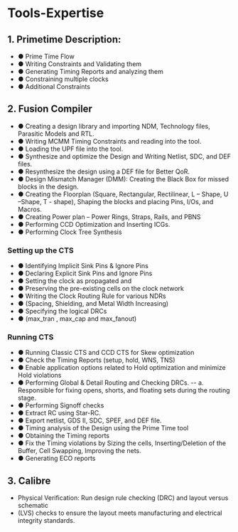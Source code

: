 # Tools-Expertise
## 1.	Primetime Description:
- ●	Prime Time Flow
- ●	Writing Constraints and Validating them
- ●	Generating Timing Reports and analyzing them
- ●	Constraining multiple clocks
- ●	Additional Constraints

## 2.	Fusion Compiler
- ●	Creating a design library and importing NDM, Technology files, Parasitic Models and RTL.
- ●	Writing MCMM Timing Constraints and reading into the tool.
- ●	Loading the UPF file into the tool.
- ●	Synthesize and optimize the Design and Writing Netlist, SDC, and DEF files.
- ●	Resynthesize the design using a DEF file for Better QoR.
- ●	Design Mismatch Manager (DMM): Creating the Black Box for missed blocks in the design.
- ●	Creating the Floorplan (Square, Rectangular, Rectilinear, L – Shape, U –Shape, T -	shape), Shaping the blocks and placing Pins, I/Os, and Macros.
- ●	Creating Power plan – Power Rings, Straps, Rails, and PBNS
- ●	Performing CCD Optimization and Inserting ICGs.
- ●	Performing Clock Tree Synthesis


### Setting up the CTS
- ●	Identifying Implicit Sink Pins & Ignore Pins
- ●	Declaring Explicit Sink Pins and Ignore Pins
- ●	Setting the clock as propagated and
- ●	Preserving the pre-existing cells on the clock network
- ●	Writing the Clock Routing Rule for various NDRs
- ●	(Spacing, Shielding, and Metal Width Increasing)
- ●	Specifying the logical DRCs
- ●	(max_tran , max_cap and max_fanout)

### Running CTS
- ●	Running Classic CTS and CCD CTS for Skew optimization
- ●	Check the Timing Reports (setup, hold, WNS, TNS)
- ●	Enable application options related to Hold optimization and minimize Hold violations
- ●	Performing Global & Detail Routing and Checking DRCs.
-- a.	Responsible for fixing opens, shorts, and floating sets during the routing stage.
- ●	Performing Signoff checks
- ●	Extract RC using Star-RC.
- ●	Export netlist, GDS II, SDC, SPEF, and DEF file.
- ●	Timing analysis of the Design using the Prime Time tool
- ●	Obtaining the Timing reports
- ●	Fix the Timing violations by Sizing the cells, Inserting/Deletion of the Buffer, Cell Swapping, Improving the nets.
- ●	Generating ECO reports


## 3.	Calibre
- Physical Verification: Run design rule checking (DRC) and layout versus schematic
- (LVS) checks to ensure the layout meets manufacturing and electrical integrity standards.
